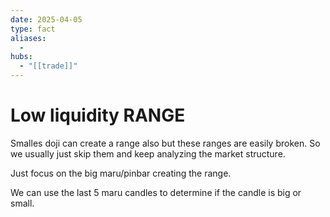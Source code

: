```yaml
---
date: 2025-04-05
type: fact
aliases:
  -
hubs:
  - "[[trade]]"
---
```


# Low liquidity RANGE

Smalles doji can create a range also but these ranges are easily broken. So we usually just skip them and keep analyzing the market structure.

Just focus on the big maru/pinbar creating the range.

We can use the last 5 maru candles to determine if the candle is big or small.

